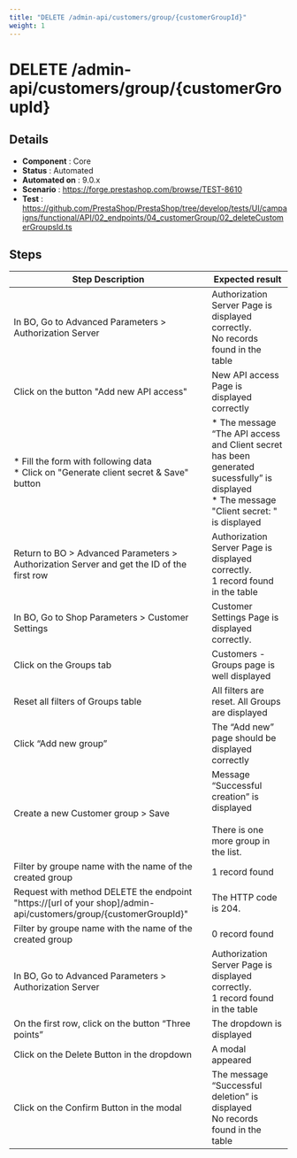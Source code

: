 ```yaml
---
title: "DELETE /admin-api/customers/group/{customerGroupId}"
weight: 1
---
```


# DELETE /admin-api/customers/group/{customerGroupId}
## Details
* **Component** : Core
* **Status** : Automated
* **Automated on** : 9.0.x
* **Scenario** : https://forge.prestashop.com/browse/TEST-8610
* **Test** : https://github.com/PrestaShop/PrestaShop/tree/develop/tests/UI/campaigns/functional/API/02_endpoints/04_customerGroup/02_deleteCustomerGroupsId.ts

## Steps
| Step Description | Expected result |
| ----- | ----- |
| In BO, Go to Advanced Parameters > Authorization Server | Authorization Server Page is displayed correctly.<br>No records found in the table |
| Click on the button "Add new API access" | New API access Page is displayed correctly |
| * Fill the form with following data<br> * Click on "Generate client secret & Save" button | * The message “The API access and Client secret has been generated sucessfully” is displayed<br> * The message "Client secret: " is displayed |
| Return to BO > Advanced Parameters > Authorization Server and get the ID of the first row | Authorization Server Page is displayed correctly.<br>1 record found in the table |
| In BO, Go to Shop Parameters > Customer Settings | Customer Settings Page is displayed correctly. |
| Click on the Groups tab | Customers - Groups page is well displayed |
| Reset all filters of Groups table | All filters are reset. All Groups are displayed |
| Click “Add new group” | The “Add new” page should be displayed correctly |
| Create a new Customer group > Save | Message “Successful creation” is displayed<br><br>There is one more group in the list. |
| Filter by groupe name with the name of the created group | 1 record found |
| Request with method DELETE the endpoint "https://[url of your shop]/admin-api/customers/group/\{customerGroupId}" | The HTTP code is 204. |
| Filter by groupe name with the name of the created group | 0 record found |
| In BO, Go to Advanced Parameters > Authorization Server | Authorization Server Page is displayed correctly.<br>1 record found in the table |
| On the first row, click on the button “Three points” | The dropdown is displayed |
| Click on the Delete Button in the dropdown | A modal appeared |
| Click on the Confirm Button in the modal | The message “Successful deletion” is displayed<br>No records found in the table |
